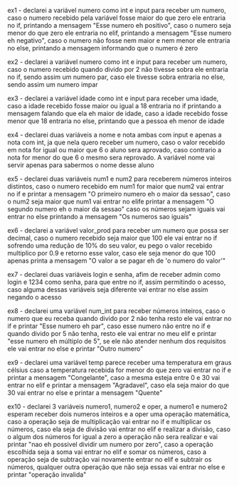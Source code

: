 ex1 - declarei a variável numero como int e input para receber um numero, caso o numero recebido pela variável fosse maior do que zero ele entraria no if, printando a mensagem "Esse numero eh positivo", caso o numero seja menor do que zero ele entraria no elif, printando a mensagem "Esse numero eh negativo", caso o numero não fosse nem maior e nem menor ele entraria no else, printando a mensagem informando que o numero é zero

ex2 - declarei a variável numero como int e input para receber um numero, caso o numero recebido quando divido por 2 não tivesse sobra ele entraria no if, sendo assim um numero par, caso ele tivesse sobra entraria no else, sendo assim um numero impar

ex3 - declarei a variável idade como int e input para receber uma idade, caso a idade recebido fosse maior ou igual a 18 entraria no if printando a mensagem falando que ela eh maior de idade, caso a idade recebido fosse menor que 18 entraria no else, printando que a pessoa eh menor de idade

ex4 - declarei duas variáveis a nome e nota ambas com input e apenas a nota com int, ja que nela quero receber um numero, caso o valor recebido em nota for igual ou maior que 6 o aluno sera aprovado, caso contrario a nota for menor do que 6 o mesmo sera reprovado. A variável nome vai servir apenas para sabermos o nome desse aluno

ex5 - declarei duas variáveis num1 e num2 para receberem números inteiros distintos, caso o numero recebido em num1 for maior que num2 vai entrar no if e printar a mensagem "O primeiro numero eh o maior da sessao", caso o num2 seja maior que num1 vai entrar no elife printar a mensagem "O segundo numero eh o maior da sessao" caso os números sejam iguais vai entrar no else printando a mensagem "Os numeros sao iguais"

ex6 - declarei a variável valor_prod para receber um numero que possa ser decimal, caso o numero recebido seja maior que 100 ele vai entrar no if sofrendo uma redução de 10% do seu valor, eu pego o valor recebido multiplico por 0.9 e retorno esse valor, caso ele seja menor do que 100 apenas printa a mensagem "O valor a se pagar eh de 'o numero do valor'"

ex7 - declarei duas variáveis login e senha, afim de receber admin como login e 1234 como senha, para que entre no if, assim permitindo o acesso, caso alguma dessas variáveis seja diferente vai entrar no else assim negando o acesso

ex8 - declarei uma variável num_int para receber números inteiros, caso o numero que eu receba quando divido por 2 não tenha resto ele vai entrar no if e printar "Esse numero eh par", caso esse numero não entre no if e quando divido por 5 não tenha, resto ele vai entrar no meu elif e printar "esse numero eh múltiplo de 5", se ele não atender nenhum dos requisitos ele vai entrar no else e printar "Outro numero"

ex9 - declarei uma variável temp parece receber uma temperatura em graus célsius caso a temperatura recebida for menor do que zero vai entrar no if e printar a mensagem "Congelante", caso a mesma esteja entre 0 e 30 vai entrar no elif e printar a mensagem "Agradavel", caso ela seja maior do que 30 vai entrar no else e printar a mensagem "Quente"

ex10 - declarei 3 variáveis numero1, numero2 e oper, a numero1 e numero2 esperam receber dois numeros inteiros e a oper uma operação matemática, caso a operação seja de multiplicação vai entrar no if e multiplicar os números, caso ela seja de divisão vai entrar no elif e realizar a divisão, caso o algum dos números for igual a zero a operação não sera realizar e vai printar "nao eh possivel dividir um numero por zero", caso a operação escolhida seja a soma vai entrar no elif e somar os números, caso a operação seja de subtração vai novamente entrar no elif e subtrair os números, qualquer outra operação que não seja essas vai entrar no else e printar "operação invalida"
